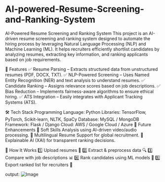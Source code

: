# AI-powered-Resume-Screening-and-Ranking-System
AI-Powered Resume Screening and Ranking System This project is an AI-driven resume screening and ranking system designed to automate the hiring process by leveraging Natural Language Processing (NLP) and Machine Learning (ML). It helps recruiters efficiently shortlist candidates by analyzing resumes, extracting key information, and ranking applicants based on job requirements.

🚀 Features ✅ Resume Parsing – Extracts structured data from unstructured resumes (PDF, DOCX, TXT). ✅ NLP-Powered Screening – Uses Named Entity Recognition (NER) and text analysis to understand resumes. ✅ Candidate Ranking – Assigns relevance scores based on job descriptions. ✅ Bias Reduction – Implements fairness-aware algorithms to ensure ethical hiring. ✅ ATS Integration – Easily integrates with Applicant Tracking Systems (ATS).

🛠️ Tech Stack Programming Language: Python Libraries: TensorFlow, PyTorch, Scikit-learn, NLTK, SpaCy Database: MySQL / MongoDB Framework: Flask / Django Cloud: AWS / Google Cloud / Azure 📌 Future Enhancements 🔹 Soft Skills Analysis using AI-driven video/audio processing. 🔹 Multilingual Resume Support for global recruitment. 🔹 Explainable AI (XAI) for transparent ranking decisions.

🎯 How It Works 1️⃣ Upload resumes 📄 2️⃣ Extract & preprocess data 🔍 3️⃣ Compare with job descriptions 📊 4️⃣ Rank candidates using ML models 🚀 5️⃣ Export ranked list for recruiters 🎯

output:
![Image](https://github.com/user-attachments/assets/10bb50a6-700e-4781-9248-d0b26925fe9e)
